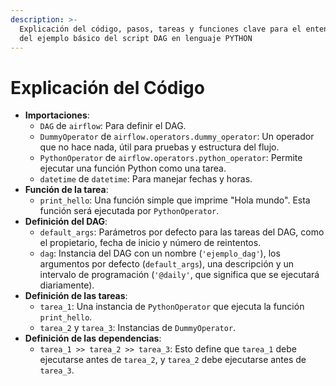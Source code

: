 ```yaml
---
description: >-
  Explicación del código, pasos, tareas y funciones clave para el entendimiento
  del ejemplo básico del script DAG en lenguaje PYTHON
---
```


# Explicación del Código



* **Importaciones**:
  * `DAG` de `airflow`: Para definir el DAG.
  * `DummyOperator` de `airflow.operators.dummy_operator`: Un operador que no hace nada, útil para pruebas y estructura del flujo.
  * `PythonOperator` de `airflow.operators.python_operator`: Permite ejecutar una función Python como una tarea.
  * `datetime` de `datetime`: Para manejar fechas y horas.
* **Función de la tarea**:
  * `print_hello`: Una función simple que imprime "Hola mundo". Esta función será ejecutada por `PythonOperator`.
* **Definición del DAG**:
  * `default_args`: Parámetros por defecto para las tareas del DAG, como el propietario, fecha de inicio y número de reintentos.
  * `dag`: Instancia del DAG con un nombre (`'ejemplo_dag'`), los argumentos por defecto (`default_args`), una descripción y un intervalo de programación (`'@daily'`, que significa que se ejecutará diariamente).
* **Definición de las tareas**:
  * `tarea_1`: Una instancia de `PythonOperator` que ejecuta la función `print_hello`.
  * `tarea_2` y `tarea_3`: Instancias de `DummyOperator`.
* **Definición de las dependencias**:
  * `tarea_1 >> tarea_2 >> tarea_3`: Esto define que `tarea_1` debe ejecutarse antes de `tarea_2`, y `tarea_2` debe ejecutarse antes de `tarea_3`.
